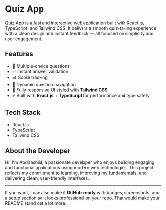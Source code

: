 # Quiz App

Quiz App is a fast and interactive web application built with React.js, TypeScript, and Tailwind CSS. It delivers a smooth quiz-taking experience with a clean design and instant feedback — all focused on simplicity and user engagement.

## Features

* 📝 Multiple-choice questions
* ✅ Instant answer validation
* 📊 Score tracking
* 🔄 Dynamic question navigation
* 🎨 Fully responsive UI styled with **Tailwind CSS**
* ⚡ Built with **React.js** + **TypeScript** for performance and type safety

## Tech Stack

* React.js
* TypeScript
* Tailwind CSS

## About the Developer

Hi! I'm Abdirashiid, a passionate developer who enjoys building engaging and functional applications using modern web technologies. This project reflects my commitment to learning, improving my fundamentals, and delivering clean, user-friendly interfaces.

---

If you want, I can also make it **GitHub-ready** with badges, screenshots, and a setup section so it looks professional on your repo. That would make your README stand out a lot more.
